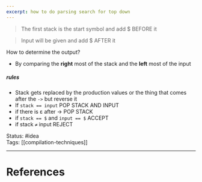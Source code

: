 ```yaml
---
excerpt: how to do parsing search for top down
---
```

> The first stack is the start symbol and add $ BEFORE it

> Input will be given and add $ AFTER it

How to determine the output?
- By comparing the **right** most of the stack and the **left** most of the input 

##### rules
- Stack gets replaced by the production values or the thing that comes after the `->` but reverse it
- If `stack == input` POP STACK AND INPUT
- if there is ε after -> POP STACK
- if `stack == $` and `input == $` ACCEPT
- if stack `≠` input REJECT

Status: #idea  
Tags: [[compilation-techniques]]  
  
---
# References

